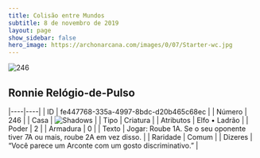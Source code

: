```yaml
---
title: Colisão entre Mundos
subtitle: 8 de novembro de 2019
layout: page
show_sidebar: false
hero_image: https://archonarcana.com/images/0/07/Starter-wc.jpg
---
```


![246](https://cdn.keyforgegame.com/media/card_front/pt/452_246_WC2XG57P6VQW_pt.png)

## Ronnie Relógio-de-Pulso

|----|----|
| ID | fe447768-335a-4997-8bdc-d20b465c68ec |
| Número | 246 |
| Casa | ![Shadows](https://archonarcana.com/images/thumb/e/ee/Shadows.png/22px-Shadows.png "Sombras") |
| Tipo | Criatura |
| Atributos | Elfo • Ladrão |
| Poder | 2 |
| Armadura | 0 |
| Texto | Jogar: Roube 1A. Se o seu oponente tiver 7A ou mais, roube 2A em vez disso. |
| Raridade | Comum |
| Dizeres | “Você parece um Arconte com  um gosto discriminativo.” |
